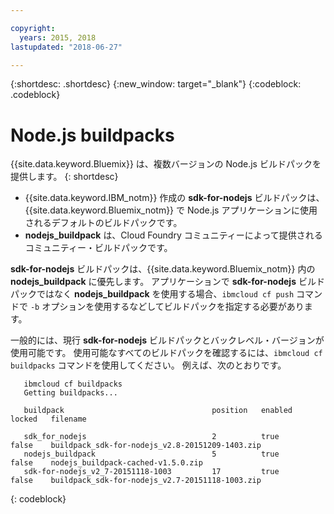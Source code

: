 ```yaml
---

copyright:
  years: 2015, 2018
lastupdated: "2018-06-27"

---
```


{:shortdesc: .shortdesc}
{:new_window: target="_blank"}
{:codeblock: .codeblock}

# Node.js buildpacks

{{site.data.keyword.Bluemix}} は、複数バージョンの Node.js ビルドパックを提供します。
{: shortdesc}

* {{site.data.keyword.IBM_notm}} 作成の **sdk-for-nodejs** ビルドパックは、{{site.data.keyword.Bluemix_notm}} で Node.js アプリケーションに使用されるデフォルトのビルドパックです。
* **nodejs_buildpack** は、Cloud Foundry コミュニティーによって提供されるコミュニティー・ビルドパックです。

**sdk-for-nodejs** ビルドパックは、{{site.data.keyword.Bluemix_notm}} 内の **nodejs_buildpack** に優先します。 アプリケーションで **sdk-for-nodejs** ビルドパックではなく **nodejs_buildpack** を使用する場合、`ibmcloud cf push` コマンドで `-b` オプションを使用するなどしてビルドパックを指定する必要があります。

一般的には、現行 **sdk-for-nodejs** ビルドパックとバックレベル・バージョンが使用可能です。  使用可能なすべてのビルドパックを確認するには、`ibmcloud cf buildpacks` コマンドを使用してください。  例えば、次のとおりです。

```
   ibmcloud cf buildpacks
   Getting buildpacks...

   buildpack                                 position   enabled   locked   filename   

   sdk_for_nodejs                            2          true      false    buildpack_sdk-for-nodejs_v2.8-20151209-1403.zip   
   nodejs_buildpack                          5          true      false    nodejs_buildpack-cached-v1.5.0.zip   
   sdk-for-nodejs_v2_7-20151118-1003         17         true      false    buildpack_sdk-for-nodejs_v2.7-20151118-1003.zip
```
{: codeblock}
